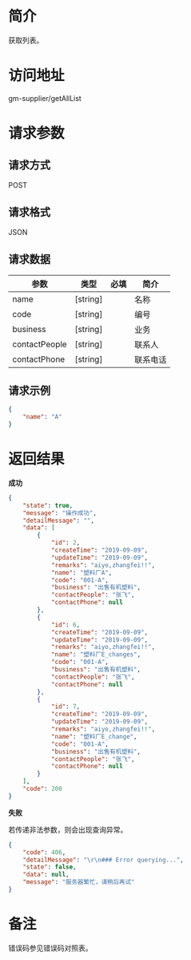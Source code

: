 # 简介
获取列表。

# 访问地址
gm-supplier/getAllList

# 请求参数

## 请求方式
POST

## 请求格式
JSON

## 请求数据
|参数|类型|必填|简介|
|-|-|-|-|
|name|[string]||名称|
|code|[string]||编号|
|business|[string]||业务|
|contactPeople|[string]||联系人|
|contactPhone|[string]||联系电话|

## 请求示例
```json
{
    "name": "A"
}
```

# 返回结果
**成功**
```json
{
    "state": true,
    "message": "操作成功",
    "detailMessage": "",
    "data": [
        {
            "id": 2,
            "createTime": "2019-09-09",
            "updateTime": "2019-09-09",
            "remarks": "aiyo,zhangfei!!",
            "name": "塑料厂A",
            "code": "001-A",
            "business": "出售有机塑料",
            "contactPeople": "张飞",
            "contactPhone": null
        },
        {
            "id": 6,
            "createTime": "2019-09-09",
            "updateTime": "2019-09-09",
            "remarks": "aiyo,zhangfei!!",
            "name": "塑料厂E_changes",
            "code": "001-A",
            "business": "出售有机塑料",
            "contactPeople": "张飞",
            "contactPhone": null
        },
        {
            "id": 7,
            "createTime": "2019-09-09",
            "updateTime": "2019-09-09",
            "remarks": "aiyo,zhangfei!!",
            "name": "塑料厂E_change",
            "code": "001-A",
            "business": "出售有机塑料",
            "contactPeople": "张飞",
            "contactPhone": null
        }
    ],
    "code": 200
}
```

**失败**

若传递非法参数，则会出现查询异常。

```json
{
    "code": 406,
    "detailMessage": "\r\n### Error querying...",
    "state": false,
    "data": null,
    "message": "服务器繁忙，请稍后再试"
}
```

# 备注
错误码参见错误码对照表。